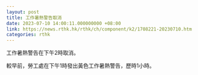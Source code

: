 ```yaml
---
layout: post
title: 工作暑熱警告取消
date: 2023-07-10 14:00:11.000000000 +08:00
link: https://news.rthk.hk/rthk/ch/component/k2/1708221-20230710.htm
categories: rthk
---
```


工作暑熱警告在下午2時取消。

較早前，勞工處在下午1時發出黃色工作暑熱警告，歷時1小時。
